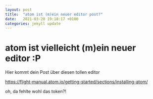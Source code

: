 ```yaml
---
layout: post
title:  "atom ist (m)ein neuer editor post?"
date:   2021-03-20 19:18:17 +0100
categories: jekyll update
---
```


# atom ist vielleicht (m)ein neuer editor :P

Hier kommt dein Post über diesen tollen editor

https://flight-manual.atom.io/getting-started/sections/installing-atom/

oh, da fehlte wohl das token?!

